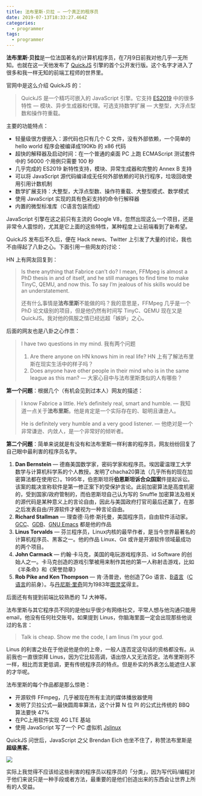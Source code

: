 ```yaml
---
title: 法布里斯·贝拉 — 一个真正的程序员
date: 2019-07-13T18:33:27.464Z
categories:
  - programmer
tags:
  - programmer
---
```



**法布里斯·贝拉**是一位法国著名的计算机程序员，在7月9日前我对他几乎一无所知。也就在这一天他发布了 [QuickJS](https://bellard.org/quickjs/) 引擎的首个公开发行版。这个名字才进入了很多和我一样无知的前端工程师的世界里。

官网中是这么介绍 QuickJS 的：

> QuickJS 是一个精巧可嵌入的 JavaScript 引擎。它支持 [ES2019](https://tc39.es/ecma262/) 中的很多特性 — 模块、异步生成器和代理。可选支持数学扩展 — 大整型，大浮点型数和操作符重载。

主要的功能特点：

* 轻量级很方便嵌入：源代码也只有几个 C 文件，没有外部依赖，一个简单的 hello world 程序会被编译成190Kb 的 x86 代码
* 超快的解释器及启动时间：在一个普通的桌面 PC 上跑 ECMAScript 测试套件中的 56000 个用例只需要 100 秒
* 几乎完成的 ES2019 新特性支持，模块、异常生成器和完整的 Annex B 支持
* 可以将 JavaScript 源代码编译成无任何外部依赖的可执行程序，垃圾回收使用引用计数机制
* 数学扩展支持：大整型，大浮点型数、操作符重载、大整型模式、数学模式
* 使用 JavaScript 实现的具有色彩支持的命令行解释器
* 内置的微型标准库（C语言包装而成）


JavaScript 引擎在这之前只有主流的 Google V8，忽然出现这么一个项目，还是非常令人震惊的，尤其是它上面的这些特性，某种程度上让前端看到了新希望。

QuickJS 发布后不久后，便在 Hack news、Twitter 上引发了大量的讨论，我也不由得起了八卦之心。下面引用一些网友的讨论：

HN 上有网友回复到：

> Is there anything that Fabrice can’t do? I mean, FFMpeg is almost a PhD thesis in and of itself, and he still manages to find time to make TinyC, QEMU, and now this. To say I’m jealous of his skills would be an understatement.
>
> 还有什么事情是**法布里斯**不能做的吗？我的意思是，FFMpeg 几乎是一个 PhD 论文级别的项目，但是他仍然有时间写 TinyC、QEMU 现在又是 QuickJS。我对他的佩服之情已经远超「嫉妒」之心。

后面的网友也是八卦之心作祟：

> I have two questions in my mind. 我有两个问题
>
> 1.  Are there anyone on HN knows him in real life? HN 上有了解法布里斯在现实生活中的样子吗？
> 2.  Does anyone have other people in their mind who is in the same league as this man? — 大家心目中与法布里斯类似的人有哪些？
>

__第一个问题__：根据几个（有机会见到过本人）网友的描述：

> I know Fabrice a little. He’s definitely real, smart and humble. — 我知道一点关于**法布里斯**。他是肯定是一个实际存在的、聪明且谦逊人。
>
> He is definitely very humble and a very good listener. — 他绝对是一个非常谦逊、内敛人，是一个非常好的倾听者。

__第二个问题__：简单来说就是有没有和法布里斯一样利害的程序员，网友纷纷回复了自己眼中最利害的程序员名字。

1. **Dan Bernstein** — 德裔美国数学家，密码学家和程序员。埃因霍温理工大学数学与计算机科学系的个人教授。发明了chacha20算法（几乎所有的现在加密算法都在使用它）。1995年，伯恩斯坦将**伯恩斯坦诉合众国案**件提起诉讼。该案的裁决宣称软件是第一修正案下的受保护言论。此前加密算法是高度机密的，受到国家/政府管制的，而伯恩斯坦自己认为写的 Snuffle 加密算法及相关的源代码是某种意义上的言论自由，因此与美国政府打官司最后还赢了，在那之后发表自由/开源软件才被视为一种言论自由。
2. **Richard Stallman** — 理查德·马修·斯托曼，美国程序员，自由软件活动家。[GCC](https://zh.wikipedia.org/wiki/GCC "GCC")、[GDB](https://zh.wikipedia.org/wiki/GNU%E4%BE%A6%E9%94%99%E5%99%A8 "GNU调试器")、[GNU Emacs](https://zh.wikipedia.org/wiki/Emacs "Emacs") 都是他的作品
3. **Linus Torvalds** — 芬兰程序员，Linux内核的最早作者，是当今世界最著名的计算机程序员、黑客之一。他的作品 Linux、Git 或许是开源软件领域最成功的两个项目。
4. **John Carmack** — 约翰·卡马克，美国的电玩游戏程序员、id Software 的创始人之一。卡马克创造的游戏引擎被用来制作其他的第一人称射击游戏，比如《半条命》和《荣誉勋章》
5. **Rob Pike and Ken Thompson** — 肯·汤普逊，他创造了Go 语言、[B语言](https://zh.wikipedia.org/wiki/B%E8%AF%AD%E8%A8%80 "B语言")（[C语言](https://zh.wikipedia.org/wiki/C%E8%AF%AD%E8%A8%80 "C语言")的前身）。与[丹尼斯·里奇](https://zh.wikipedia.org/wiki/%E4%B8%B9%E5%B0%BC%E6%96%AF%C2%B7%E9%87%8C%E5%A5%87 "丹尼斯·里奇")同为1983年[图灵奖](https://zh.wikipedia.org/wiki/%E5%9B%BE%E7%81%B5%E5%A5%96 "图灵奖")得主。

后面还有有提到前端比较熟悉的 TJ 大神等。

法布里斯与其它程序员不同的是他似乎很少有网络社交，平常人想与他沟通只能用 email，他没有任何社交账号。如果提到 Linus，你脑海里面一定会出现那些他说过的名言：

> Talk is cheap. Show me the code, I am linus i’m your god.

Linus 的利害之处在于他说他是你的上帝，一般人连否定这句话的资格都没有。从前我也一直很崇拜 Linus，因为它比较高调，语出惊人又无法否定。法布里斯则不一样，相比而言更低调，更有传统程序员的特点。但是朴实的外表怎么能遮住人家的才华呢。

法布里斯的每个作品都是那么惊艳：

* 开源软件 FFmpeg，几乎被现在所有主流的媒体播放器使用
* 发明了贝拉公式—最快圆周率算法，这个计算 N 位 PI 的公式比传统的 BBQ 算法要快 47%
* 在PC上用软件实现 4G LTE 基站
* 使用 JavaScript 写了一个 PC 虚拟机 [Jslinux](https://zh.wikipedia.org/wiki/Jslinux "Jslinux")

QuickJS 问世后，JavaScript 之父 Brendan Eich 也坐不住了，称赞法布里斯是**超级黑客**。

![](https://i.loli.net/2019/07/13/5d297b8fad00320486.png)

实际上我觉得不应该给这些利害的程序员以程序员的「分类」，因为写代码/编程对于他们来说只是一种手段或者方法，最重要的是他们创造出来的东西会让世界上所有的人受益。
